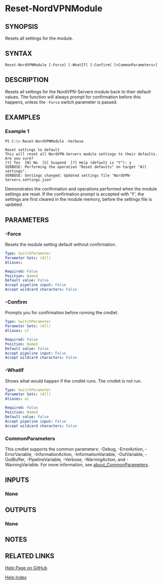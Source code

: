 ﻿---
external help file: NordVPN-Servers-help.xml
Module Name: NordVPN-Servers
online version: https://github.com/TheFreeman193/NordVPN-Servers/blob/master/docs/Reset-NordVPNModule.md
schema: 2.0.0
---

# Reset-NordVPNModule

## SYNOPSIS
Resets all settings for the module.

## SYNTAX

```
Reset-NordVPNModule [-Force] [-WhatIf] [-Confirm] [<CommonParameters>]
```

## DESCRIPTION
Resets all settings for the NordVPN-Servers module back to their default values.
The function will always prompt for confirmation before this happens, unless the `-Force` switch parameter is passed.

## EXAMPLES

### Example 1
```
PS C:\> Reset-NordVPNModule -Verbose

Reset settings to default
This will reset all NordVPN-Servers module settings to their defaults. Are you sure?
[Y] Yes  [N] No  [S] Suspend  [?] Help (default is "Y"): y
VERBOSE: Performing the operation "Reset defaults" on target "All settings".
VERBOSE: Settings changed: Updated settings file 'NordVPN-Servers.settings.json'
```

Demonstrates the confirmation and operations performed when the module settings are reset.
If the confirmation prompt is accepted with 'Y', the settings are first cleared in the module memory, before the settings file is updated.

## PARAMETERS

### -Force
Resets the module setting default without confirmation.

```yaml
Type: SwitchParameter
Parameter Sets: (All)
Aliases:

Required: False
Position: Named
Default value: False
Accept pipeline input: False
Accept wildcard characters: False
```

### -Confirm
Prompts you for confirmation before running the cmdlet.

```yaml
Type: SwitchParameter
Parameter Sets: (All)
Aliases: cf

Required: False
Position: Named
Default value: False
Accept pipeline input: False
Accept wildcard characters: False
```

### -WhatIf
Shows what would happen if the cmdlet runs.
The cmdlet is not run.

```yaml
Type: SwitchParameter
Parameter Sets: (All)
Aliases: wi

Required: False
Position: Named
Default value: False
Accept pipeline input: False
Accept wildcard characters: False
```

### CommonParameters
This cmdlet supports the common parameters: -Debug, -ErrorAction, -ErrorVariable, -InformationAction, -InformationVariable, -OutVariable, -OutBuffer, -PipelineVariable, -Verbose, -WarningAction, and -WarningVariable. For more information, see [about_CommonParameters](http://go.microsoft.com/fwlink/?LinkID=113216).

## INPUTS

### None
## OUTPUTS

### None
## NOTES

## RELATED LINKS

[Help Page on GitHub](https://github.com/TheFreeman193/NordVPN-Servers/blob/master/docs/Reset-NordVPNModule.md)

[Help Index]()
